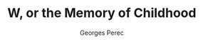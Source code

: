 ---
title: "W, or the Memory of Childhood"
subtitle: ""
description: ""
layout: book
author: Georges Perec
started: 2014-01-25
read: 2014-01-25
status: read
rating: 4
color: 
cover: 
pages: 176
progress: 0
link: 
---